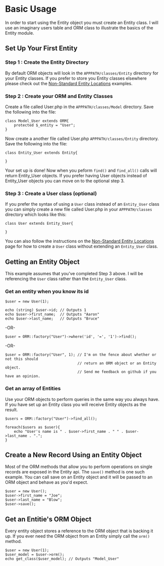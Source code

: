 # Basic Usage

In order to start using the Entity object you must create an Entity class. I will use an imaginary users table and ORM class to illustrate the basics of the Entity module.

## Set Up Your First Entity

### Step 1 : Create the Entity Directory

By default ORM objects will look in the `APPPATH/classes/Entity` directory for your Entity classes. If you prefer to store you Entity classes elsewhere please check out the [Non-Standard Entity Locations](examples/non-standard-entity-locations) examples.

### Step 2 : Create your ORM and Entity Classes

Create a file called User.php in the `APPPATH/classes/Model` directory. Save the following into the file:

~~~
class Model_User extends ORM{
    protected $_entity = "User";
}
~~~

Now create a another file called User.php `APPPATH/classes/Entity` directory. Save the following into the file:

~~~
class Entity_User extends Entity{
    
}
~~~

Your set up is done! Now when you peform `find()` and `find_all()` calls will return Entity_User objects. If you prefer having User objects instead of Entity_User objects you can move on to the optional step 3.

### Step 3 : Create a User class (optional)
If you prefer the syntax of using a `User` class instead of an `Entity_User` class you can simply create a new file called User.php in your `APPPATH/classes` directory which looks like this:

~~~
class User extends Entity_User{
    
}
~~~

You can also follow the instructions on the [Non-Standard Entity Locations](examples/non-standard-entity-locations) page for how to create a `User` class without extending an `Entity_User` class.

## Getting an Entity Object
This example assumes that you've completed Step 3 above. I will be referencing the `User` class rather than the `Entity_User` class.

### Get an entity when you know its id
~~~
$user = new User(1);

echo (string) $user->id; // Outputs 1
echo $user->first_name;  // Outputs "Aaron"
echo $user->last_name;   // Outputs "Bruce"
~~~

-OR-

~~~
$user = ORM::factory("User")->where('id', '=', '1')->find();
~~~

-OR-
~~~
$user = ORM::factory("User", 1); // I'm on the fence about whether or not this should 
                                 // return an ORM object or an Entity object.
                                 // Send me feedback on github if you have an opinion.
~~~

### Get an array of Entities
Use your ORM objects to perform queries in the same way you always have. If you have set up an Entity class you will receive Entity objects as the result.
~~~
$users = ORM::factory("User")->find_all();

foreach($users as $user){
    echo "User's name is " . $user->first_name . " " . $user->last_name . ".";
}
~~~

## Create a New Record Using an Entity Object
Most of the ORM methods that allow you to perform operations on single records are exposed in the Entity api. The `save()` method is one such example. You can call save on an Entity object and it will be passed to an ORM object and behave as you'd expect.

~~~
$user = new User();
$user->first_name = "Joe";
$user->last_name = "Blow";
$user->save();
~~~

## Get an Entitie's ORM Object
Every entity object stores a reference to the ORM object that is backing it up. If you ever need the ORM object from an Entity simply call the `orm()` method.
~~~
$user = new User(1);
$user_model = $user->orm();
echo get_class($user_model); // Outputs "Model_User"
~~~
